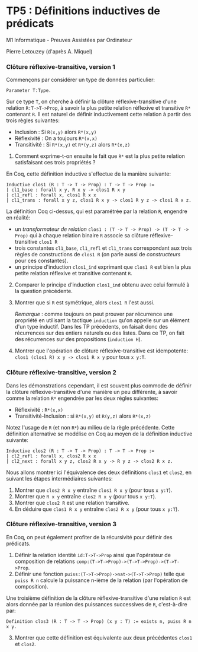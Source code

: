TP5 : Définitions inductives de prédicats
=========================================

M1 Informatique - Preuves Assistées par Ordinateur

Pierre Letouzey (d'après A. Miquel)


### Clôture réflexive-transitive, version 1 ###

Commençons par considérer un type de données particulier:

```coq
Parameter T:Type.
```

Sur ce type `T`, on cherche à définir la clôture
réflexive-transitive d'une relation `R:T->T->Prop`, à savoir la plus
petite relation réflexive et transitive `R*` contenant `R`. Il est
naturel de définir inductivement cette relation à partir des trois
règles suivantes:

  * Inclusion : Si `R(x,y)` alors `R*(x,y)`
  * Réflexivité : On a toujours `R*(x,x)`
  * Transitivité : Si `R*(x,y)` et `R*(y,z)` alors `R*(x,z)`

  1. Comment exprime-t-on ensuite le fait que `R*` est la plus petite
     relation satisfaisant ces trois propriétés ?

En Coq, cette définition inductive s'effectue de la manière suivante:

```coq
Inductive clos1 (R : T -> T -> Prop) : T -> T -> Prop :=
| cl1_base : forall x y, R x y -> clos1 R x y
| cl1_refl : forall x, clos1 R x x
| cl1_trans : forall x y z, clos1 R x y -> clos1 R y z -> clos1 R x z.
```

La définition Coq ci-dessus, qui est paramétrée par la relation `R`,
engendre en réalité:

  * un *transformateur de relation* `clos1 : (T -> T -> Prop) -> (T -> T -> Prop)`
    qui à chaque relation binaire `R` associe sa clôture
    réflexive-transitive `clos1 R`
  * trois constantes `cl1_base`, `cl1_refl` et `cl1_trans`
    correspondant aux trois règles de constructions de `clos1 R`
    (on parle aussi de *constructeurs* pour ces constantes).
  * un principe d'induction `clos1_ind` exprimant que `clos1 R`
    est bien la plus petite relation réflexive et transitive contenant `R`.

  2. Comparer le principe d'induction `clos1_ind` obtenu avec celui formulé à
     la question précédente.

  3. Montrer que si `R` est symétrique, alors `clos1 R` l'est aussi.

     *Remarque* : comme toujours on peut prouver par récurrence une propriété
     en utilisant la tactique `induction` qu'on appelle sur un élément d'un
     type inductif.
     Dans les TP précédents, on faisait donc des récurrences sur des entiers
     naturels ou des listes. Dans ce TP, on fait des récurrences sur des
     propositions (`induction H`).

  4. Montrer que l'opération de clôture réflexive-transitive est idempotente:
     `clos1 (clos1 R) x y -> clos1 R x y` pour tous `x y:T`.

### Clôture réflexive-transitive, version 2 ###
  
Dans les démonstrations cependant, il est souvent plus commode
de définir la clôture réflexive-transitive d'une manière un peu
différente, à savoir comme la relation `R*` engendrée par les
deux règles suivantes:

  - Réflexivité : `R*(x,x)`
  - Transitivité-Inclusion : si `R*(x,y)` et `R(y,z)` alors `R*(x,z)`

Notez l'usage de `R` (et non `R*`) au milieu de la règle précédente.
Cette définition alternative se modélise en Coq au moyen de la
définition inductive suivante:

```coq
Inductive clos2 (R : T -> T -> Prop) : T -> T -> Prop :=
| cl2_refl : forall x, clos2 R x x
| cl2_next : forall x y z, clos2 R x y -> R y z -> clos2 R x z.
```

Nous allons montrer ici l'équivalence des deux définitions `clos1`
et `clos2`, en suivant les étapes intermédiaires suivantes:

  1. Montrer que `clos2 R x y` entraîne `clos1 R x y` (pour tous `x y:T`).
  2. Montrer que `R x y` entraîne `clos2 R x y` (pour tous `x y:T`).
  3. Montrer que `clos2 R` est une relation transitive.
  4. En déduire que `clos1 R x y` entraîne `clos2 R x y` (pour tous `x y:T`).

### Clôture réflexive-transitive, version 3 ###

En Coq, on peut également profiter de la récursivité pour définir des
prédicats.

  1. Définir la relation identité `id:T->T->Prop` ainsi que
     l'opérateur de composition de relations
     `comp:(T->T->Prop)->(T->T->Prop)->(T->T->Prop`.
  2. Définir une fonction
     `puiss:(T->T->Prop)->nat->(T->T->Prop)`
    telle que `puiss R n` calcule la puissance n-ième de
    la relation (par l'opération de composition).

Une troisième définition de la clôture réflexive-transitive d'une
relation `R` est alors donnée par la réunion des puissances successives de
`R`, c'est-à-dire par:

```coq
Definition clos3 (R : T -> T -> Prop) (x y : T) := exists n, puiss R n x y.
```

  3. Montrer que cette définition est équivalente aux deux
     précédentes `clos1` et `clos2`.
